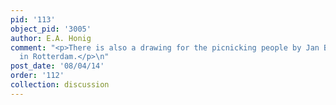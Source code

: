 ```yaml
---
pid: '113'
object_pid: '3005'
author: E.A. Honig
comment: "<p>There is also a drawing for the picnicking people by Jan Brueghel, now
  in Rotterdam.</p>\n"
post_date: '08/04/14'
order: '112'
collection: discussion
---
```

